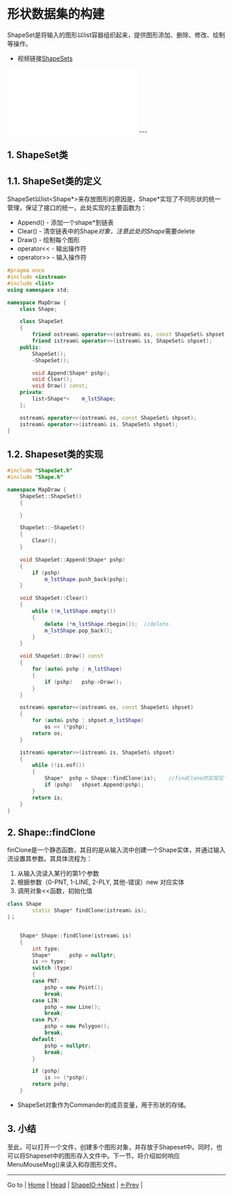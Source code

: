 # 形状数据集的构建
ShapeSet是将输入的图形以list容器组织起来，提供图形添加、删除、修改、绘制等操作。

- 视频链接[ShapeSets](https://www.bilibili.com/video/BV1eo4y1X7u6?share_source=copy_web)
<iframe src="//player.bilibili.com/player.html?aid=376624966&bvid=BV1eo4y1X7u6&cid=367801011&page=1" scrolling="no" border="0" frameborder="no" framespacing="0" allowfullscreen="true"> </iframe>
---

## 1. ShapeSet类
## 1.1. ShapeSet类的定义
ShapeSet以list<Shape*>来存放图形的原因是，Shape*实现了不同形状的统一管理，保证了接口的统一。此处实现的主要函数为：
- Append() - 添加一个shape*到链表
- Clear() - 清空链表中的Shape*对象，注意此处的Shape*需要delete
- Draw() - 绘制每个图形
- operator<< - 输出操作符
- operator>> - 输入操作符
```c++
#pragma once
#include <iostream>
#include <list>
using namespace std;

namespace MapDraw {
	class Shape;

	class ShapeSet
	{
		friend ostream& operator<<(ostream& os, const ShapeSet& shpset);
		friend istream& operator>>(istream& is, ShapeSet& shpset);
	public:
		ShapeSet();
		~ShapeSet();

		void Append(Shape* pshp);
		void Clear();
		void Draw() const;
	private:
		list<Shape*>	m_lstShape;
	};

	ostream& operator<<(ostream& os, const ShapeSet& shpset);
	istream& operator>>(istream& is, ShapeSet& shpset);
}
```

## 1.2. Shapeset类的实现
```c++
#include "ShapeSet.h"
#include "Shape.h"

namespace MapDraw {
	ShapeSet::ShapeSet()
	{

	}

	ShapeSet::~ShapeSet()
	{
		Clear();
	}

	void ShapeSet::Append(Shape* pshp)
	{
		if (pshp)
			m_lstShape.push_back(pshp);
	}

	void ShapeSet::Clear()
	{
		while (!m_lstShape.empty())
		{
			delete (*m_lstShape.rbegin());	//delete
			m_lstShape.pop_back();
		}
	}

	void ShapeSet::Draw() const
	{
		for (auto& pshp : m_lstShape)
		{
			if (pshp)	pshp->Draw();
		}
	}

	ostream& operator<<(ostream& os, const ShapeSet& shpset)
	{
		for (auto& pshp : shpset.m_lstShape)
			os << (*pshp);
		return os;
	}

	istream& operator>>(istream& is, ShapeSet& shpset)
	{
		while (!is.eof())
		{
			Shape*	pshp = Shape::findClone(is);	//findClone的实现见下
			if (pshp)	shpset.Append(pshp);
		}
		return is;
	}
}
```
## 2. Shape::findClone
finClone是一个静态函数，其目的是从输入流中创建一个Shape实体，并通过输入流设置其参数。其具体流程为：
1. 从输入流读入某行的第1个参数
2. 根据参数（0-PNT, 1-LINE, 2-PLY, 其他-错误）new 对应实体
3. 调用对象<<函数，初始化值

```c++
class Shape
		static Shape* findClone(istream& is);
}；
```

```c++

	Shape* Shape::findClone(istream& is)
	{
		int	type;
		Shape*		pshp = nullptr;
		is >> type;
		switch (type)
		{
		case PNT:
			pshp = new Point();
			break;
		case LIN:
			pshp = new Line();
			break;
		case PLY:
			pshp = new Polygon();
			break;
		default:
			pshp = nullptr;
			break;
		}

		if (pshp)
			is >> (*pshp);
		return pshp;
	}
```

- ShapeSet对象作为Commander的成员变量，用于形状的存储。

## 3. 小结
至此，可以打开一个文件，创建多个图形对象，并存放于Shapeset中。同时，也可以将Shapeset中的图形存入文件中。下一节，将介绍如何响应MenuMouseMsg()来读入和存图形文件。

---

Go to | [Home](../README.md) | [Head](#形状数据集的构建) | [ShapeIO->Next](./D6_ShapeIO.md) | [<-Prev](./D4_ShapeClass.md) |

